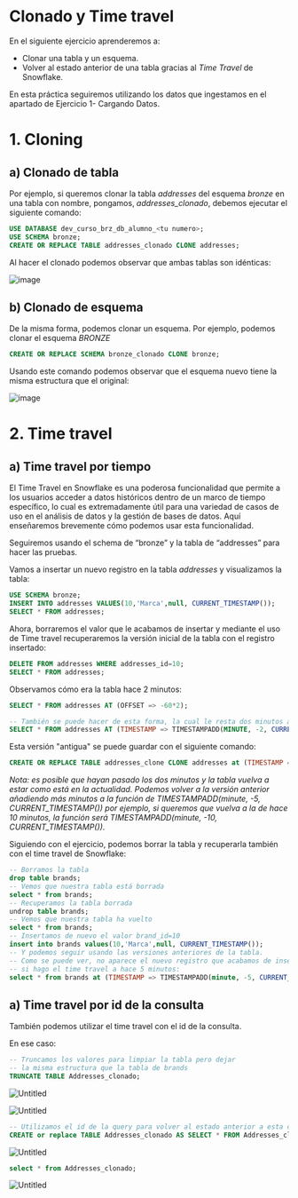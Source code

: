 # Clonado y Time travel

En el siguiente ejercicio aprenderemos a:

- Clonar una tabla y un esquema.
- Volver al estado anterior de una tabla gracias al *Time Travel* de Snowflake.

En esta práctica seguiremos utilizando los datos que ingestamos en el apartado de Ejercicio 1- Cargando Datos.

# 1. Cloning

## a) Clonado de tabla

Por ejemplo, si queremos clonar la tabla *addresses*  del esquema *bronze* en una tabla con nombre, pongamos, *addresses_clonado*, debemos ejecutar el siguiente comando:

```sql
USE DATABASE dev_curso_brz_db_alumno_<tu numero>;
USE SCHEMA bronze;
CREATE OR REPLACE TABLE addresses_clonado CLONE addresses;
```

Al hacer el clonado podemos observar que ambas tablas son idénticas:

![image](https://github.com/javipo84/Curso_Snowflake/assets/166698078/f0ba487f-ab9d-496a-8ac6-dd69f3093dfe)

## b) Clonado de esquema

De la misma forma, podemos clonar un esquema. Por ejemplo, podemos clonar el esquema *BRONZE*

```sql
CREATE OR REPLACE SCHEMA bronze_clonado CLONE bronze;
```

Usando este comando podemos observar que el esquema nuevo tiene la misma estructura que el original:

![image](https://github.com/javipo84/Curso_Snowflake/assets/166698078/81f08796-6d4f-455e-b513-8c77a67be205)

# 2. Time travel

## a) Time travel por tiempo

El Time Travel en Snowflake es una poderosa funcionalidad que permite a los usuarios acceder a datos históricos dentro de un marco de tiempo específico, lo cual es extremadamente útil para una variedad de casos de uso en el análisis de datos y la gestión de bases de datos. Aquí enseñaremos brevemente cómo podemos usar esta funcionalidad.

Seguiremos usando el schema de “bronze” y la tabla de “addresses” para hacer las pruebas.

Vamos a insertar un nuevo registro en la tabla *addresses* y visualizamos la tabla:

```sql
USE SCHEMA bronze;
INSERT INTO addresses VALUES(10,'Marca',null, CURRENT_TIMESTAMP());
SELECT * FROM addresses;
```

Ahora, borraremos el valor que le acabamos de insertar y mediante el uso de Time travel recuperaremos la versión inicial de la tabla con el registro insertado:

```sql
DELETE FROM addresses WHERE addresses_id=10;
SELECT * FROM addresses;
```
Observamos cómo era la tabla hace 2 minutos:

```sql
SELECT * FROM addresses AT (OFFSET => -60*2);

-- También se puede hacer de esta forma, la cual le resta dos minutos al tiempo actual:
SELECT * FROM addresses AT (TIMESTAMP => TIMESTAMPADD(MINUTE, -2, CURRENT_TIMESTAMP()));
```

Esta versión "antigua" se puede guardar con el siguiente comando:

```sql
CREATE OR REPLACE TABLE addresses_clone CLONE addresses at (TIMESTAMP => TIMESTAMPADD(minute, -5, CURRENT_TIMESTAMP()));
```

*Nota: es posible que hayan pasado los dos minutos y la tabla vuelva a estar como está en la actualidad. Podemos volver a la versión anterior añadiendo más minutos a la función de TIMESTAMPADD(minute, -5, CURRENT_TIMESTAMP()) por ejemplo, si queremos que vuelva a la de hace 10 minutos, la función será TIMESTAMPADD(minute, -10, CURRENT_TIMESTAMP()).*

Siguiendo con el ejercicio, podemos borrar la tabla y recuperarla también con el time travel de Snowflake:

```sql
-- Borramos la tabla
drop table brands;
-- Vemos que nuestra tabla está borrada
select * from brands;
-- Recuperamos la tabla borrada
undrop table brands;
-- Vemos que nuestra tabla ha vuelto
select * from brands;
-- Insertamos de nuevo el valor brand_id=10
insert into brands values(10,'Marca',null, CURRENT_TIMESTAMP());
-- Y podemos seguir usando las versiones anteriores de la tabla.
-- Como se puede ver, no aparece el nuevo registro que acabamos de insertar
-- si hago el time travel a hace 5 minutos:
select * from brands at (TIMESTAMP => TIMESTAMPADD(minute, -5, CURRENT_TIMESTAMP()));

```

## a) Time travel por id de la consulta

También podemos utilizar el time travel con el id de la consulta. 

En ese caso: 

```sql
-- Truncamos los valores para limpiar la tabla pero dejar 
-- la misma estructura que la tabla de brands
TRUNCATE TABLE Addresses_clonado;
```

![Untitled](https://prod-files-secure.s3.us-west-2.amazonaws.com/7e0dcde1-5a03-4ce7-a56f-1497c72c368f/e60c8841-dfed-40da-8ea0-23d7d33c314a/Untitled.png)

![Untitled](https://prod-files-secure.s3.us-west-2.amazonaws.com/7e0dcde1-5a03-4ce7-a56f-1497c72c368f/f7e9a189-20a8-4cb7-bcb3-0525fde1fcaa/Untitled.png)

```sql
-- Utilizamos el id de la query para volver al estado anterior a esta consulta
CREATE or replace TABLE Addresses_clonado AS SELECT * FROM Addresses_clonado BEFORE (STATEMENT => '01b38ced-0103-a99d-0000-185509e4503e');
```

![Untitled](https://prod-files-secure.s3.us-west-2.amazonaws.com/7e0dcde1-5a03-4ce7-a56f-1497c72c368f/74a43f95-f830-47b4-b48b-72a8ac822c9d/Untitled.png)

```sql
select * from Addresses_clonado;
```

![Untitled](https://prod-files-secure.s3.us-west-2.amazonaws.com/7e0dcde1-5a03-4ce7-a56f-1497c72c368f/284e3927-fe18-4f39-b531-5b7f55b694c3/Untitled.png)
